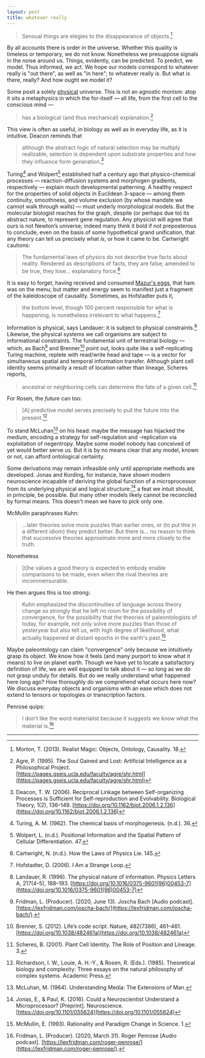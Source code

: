 ```yaml
---
layout: post
title: whatever really
---
```


> Sensual things are elegies to the disappearance of objects.[^1]

By all accounts there is order in the universe. Whether this quality is timeless or temporary, we do not know. Nonetheless we presuppose signals in the noise around us. Things, evidently, can be predicted. To predict, we model. Thus informed, we act. We hope our models correspond to whatever really is "out there", as well as "in here"; to whatever really *is*. But what is there, really? And how ought we model it?

Some posit a solely [physical](https://en.wikipedia.org/wiki/Physicalism) universe. This is not an agnostic monism: atop it sits a metaphysics in which the for-itself &mdash; all life, from the first cell to the conscious mind &mdash;

> has a biological (and thus mechanical) explanation.[^2]

This view is often as useful, in biology as well as in everyday life, as it is intuitive. Deacon reminds that

> although the abstract logic of natural selection may be multiply realizable, selection is dependent upon substrate properties and how they influence form generation.[^3]

Turing[^4] and Wolpert[^5] established half a century ago that physico-chemical processes &mdash; reaction-diffusion systems and morphogen gradients, respectively &mdash; explain much developmental patterning. A healthy respect for the properties of solid objects in Euclidean 3-space &mdash; among them continuity, smoothness, and volume exclusion (by whose mandate we cannot walk through walls) &mdash; must underly morphological models. But the molecular biologist reaches for the graph, despite (or perhaps due to) its abstract nature, to represent gene regulation. Any physicist will agree that ours is not Newton’s universe; indeed many think it bold if not preposterous to conclude, even on the basis of some hypothetical grand unification, that any theory can tell us precisely what *is*, or how it came to be. Cartwright cautions:

> The fundamental laws of physics do not describe true facts about reality. Rendered as descriptions of facts, they are false; amended to be true, they lose... explanatory force.[^6]

It is easy to forget, having received and consumed [Mazur's eggs](http://abel.math.harvard.edu/~mazur/preprints/when_is_one.pdf), that ham was on the menu; but matter and energy seem to manifest just a fragment of the kaleidoscope of causality. Sometimes, as Hofstadter puts it,

> the bottom level, though 100 percent responsible for what is happening, is nonetheless irrelevant to what happens.[^7]

Information is physical, says Landauer: it is subject to physical constraints.[^8] Likewise, the physical systems we call organisms are subject to informational constraints. The fundamental unit of terrestrial biology — which, as Bach[^9] and Brenner[^10] point out, looks quite like a self-replicating Turing machine, replete with read/write head and tape — is a vector for simultaneous spatial and temporal information transfer. Although plant cell identity seems primarily a result of location rather than lineage, Scheres reports,

> ancestral or neighboring cells can determine the fate of a given cell.[^11]

For Rosen, the *future* can too:

> [A] predictive model serves precisely to pull the future into the present.[^12]

To stand McLuhan[^13] on his head: maybe the message has hijacked the medium, encoding a strategy for self-regulation and -replication via exploitation of negentropy. Maybe some model nobody has conceived of yet would better serve us. But it is by no means clear that any model, known or not, can afford ontological certainty.

Some derivations may remain infeasible only until appropriate methods are developed. Jonas and Kording, for instance, have shown modern neuroscience incapable of deriving the global function of a microprocessor from its underlying physical and logical structure:[^14] a feat we intuit should, in principle, be possible. But many other models likely cannot be reconciled by formal means. This doesn't mean we have to pick only one.

McMullin paraphrases Kuhn:

> ...later theories solve more puzzles than earlier ones, or (to put this in a different idiom) they predict better. But there is... no reason to think that successive theories approximate more and more closely to the truth.

Nonetheless

> [t]he values a good theory is expected to embody enable comparisons to be made, even when the rival theories are incommensurable.

He then argues this is too strong:

> Kuhn emphasized the discontinuities of language across theory change so strongly that he left no room for the possibility of convergence, for the possibility that the theories of paleontologists of today, for example, not only solve more puzzles than those of yesteryear but also tell us, with high degree of likelihood, what actually happened at distant epochs in the earth's past.[^15]

Maybe paleontology can claim "convergence" only because we intuitively grasp its object. We know how it feels (and many purport to know what it means) to live on planet earth. Though we have yet to locate a satisfactory definition of life, we are well equipped to talk about it &mdash; so long as we do not grasp unduly for details. But do we really understand what happened here long ago? How thoroughly do we comprehend what occurs here now? We discuss everyday objects and organisms with an ease which does not extend to tensors or topologies or transcription factors.

Penrose quips:

> I don't like the word materialist because it suggests we know what the material is.[^16]

---

[^1]: Morton, T. (2013). Realist Magic: Objects, Ontology, Causality. 18.

[^2]: Agre, P. (1995). The Soul Gained and Lost: Artificial Intelligence as a Philosophical Project. [https://pages.gseis.ucla.edu/faculty/agre/shr.html](https://pages.gseis.ucla.edu/faculty/agre/shr.html)

[^3]: Deacon, T. W. (2006). Reciprocal Linkage between Self-organizing Processes is Sufficient for Self-reproduction and Evolvability. Biological Theory, 1(2), 136–149. [https://doi.org/10.1162/biot.2006.1.2.136](https://doi.org/10.1162/biot.2006.1.2.136)

[^4]: Turing, A. M. (1962). The chemical basis of morphogenesis. (n.d.). 36.

[^5]: Wolpert, L. (n.d.). Positional Information and the Spatial Pattern of Cellular Differentiation. 47.

[^6]: Cartwright, N. (n.d.). How the Laws of Physics Lie. 145.

[^7]: Hofstadter, D. (2006). I Am a Strange Loop.

[^8]: Landauer, R. (1996). The physical nature of information. Physics Letters A, 217(4–5), 188–193. [https://doi.org/10.1016/0375-9601(96)00453-7](https://doi.org/10.1016/0375-9601(96)00453-7)

[^9]: Fridman, L. (Producer). (2020, June 13). Joscha Bach [Audio podcast]. [https://lexfridman.com/joscha-bach/](https://lexfridman.com/joscha-bach/).

[^10]: Brenner, S. (2012). Life’s code script. Nature, 482(7386), 461–461. [https://doi.org/10.1038/482461a](https://doi.org/10.1038/482461a)

[^11]: Scheres, B. (2001). Plant Cell Identity. The Role of Position and Lineage. 3.

[^12]: Richardson, I. W., Louie, A. H.-Y., & Rosen, R. (Eds.). (1985). Theoretical biology and complexity: Three essays on the natural philosophy of complex systems. Academic Press.

[^13]: McLuhan, M. (1964). Understanding Media: The Extensions of Man.

[^14]: Jonas, E., & Paul, K. (2016). Could a Neuroscientist Understand a Microprocessor? [Preprint]. Neuroscience. [https://doi.org/10.1101/055624](https://doi.org/10.1101/055624)

[^15]: McMullin, E. (1993). Rationality and Paradigm Change in Science. 1.

[^16]: Fridman, L. (Producer). (2020, March 31). Roger Penrose [Audio podcast]. [https://lexfridman.com/roger-penrose/](https://lexfridman.com/roger-penrose/).
